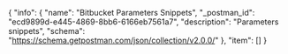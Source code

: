 {
  "info": {
    "name": "Bitbucket Parameters Snippets",
    "_postman_id": "ecd9899d-e445-4869-8bb6-6166eb7561a7",
    "description": "Parameters snippets",
    "schema": "https://schema.getpostman.com/json/collection/v2.0.0/"
  },
  "item": []
}